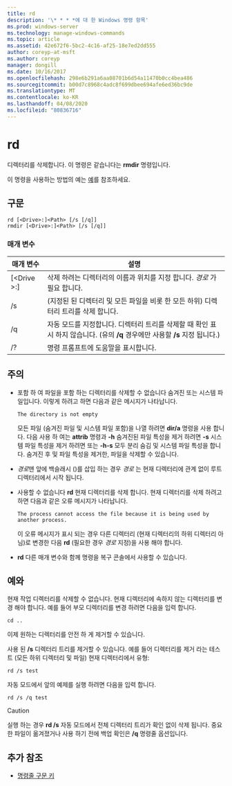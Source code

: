 ```yaml
---
title: rd
description: '\* * * *에 대 한 Windows 명령 항목'
ms.prod: windows-server
ms.technology: manage-windows-commands
ms.topic: article
ms.assetid: 42e672f6-5bc2-4c16-af25-18e7ed2dd555
author: coreyp-at-msft
ms.author: coreyp
manager: dongill
ms.date: 10/16/2017
ms.openlocfilehash: 298e6b291a6aa08701b6d54a11470b0cc4bea486
ms.sourcegitcommit: b00d7c8968c4adc8f699dbee694afe6ed36bc9de
ms.translationtype: MT
ms.contentlocale: ko-KR
ms.lasthandoff: 04/08/2020
ms.locfileid: "80836716"
---
```

# <a name="rd"></a>rd



디렉터리를 삭제합니다. 이 명령은 같습니다는 **rmdir** 명령입니다.

이 명령을 사용하는 방법의 예는 [예](#BKMK_examples)를 참조하세요.

## <a name="syntax"></a>구문

```
rd [<Drive>:]<Path> [/s [/q]]
rmdir [<Drive>:]<Path> [/s [/q]]
```

### <a name="parameters"></a>매개 변수

|     매개 변수     |                                                                 설명                                                                  |
|-------------------|----------------------------------------------------------------------------------------------------------------------------------------------|
| [\<Drive >:]<Path> |                      삭제 하려는 디렉터리의 이름과 위치를 지정 합니다. *경로* 가 필요 합니다.                       |
|        /s         |                     (지정된 된 디렉터리 및 모든 파일을 비롯 한 모든 하위) 디렉터리 트리를 삭제 합니다.                      |
|        /q         | 자동 모드를 지정합니다. 디렉터리 트리를 삭제할 때 확인 표시 하지 않습니다. (유의 **/q** 경우에만 사용할 **/s** 지정 됩니다.) |
|        /?         |                                                     명령 프롬프트에 도움말을 표시합니다.                                                     |

## <a name="remarks"></a>주의

-   포함 하 여 파일을 포함 하는 디렉터리를 삭제할 수 없습니다 숨겨진 또는 시스템 파일입니다. 이렇게 하려고 하면 다음과 같은 메시지가 나타납니다.

    `The directory is not empty`

    모든 파일 (숨겨진 파일 및 시스템 파일 포함)을 나열 하려면 **dir/a** 명령을 사용 합니다. 다음 사용 하 여는 **attrib** 명령과 **-h** 숨겨진된 파일 특성을 제거 하려면 **-s** 시스템 파일 특성을 제거 하려면 또는 **-h-s** 모두 분리 숨김 및 시스템 파일 특성을 합니다. 숨겨진 후 및 파일 특성을 제거한, 파일을 삭제할 수 있습니다.
-   *경로*맨 앞에 백슬래시 (\)를 삽입 하는 경우 *경로* 는 현재 디렉터리에 관계 없이 루트 디렉터리에서 시작 됩니다.
-   사용할 수 없습니다 **rd** 현재 디렉터리를 삭제 합니다. 현재 디렉터리를 삭제 하려고 하면 다음과 같은 오류 메시지가 나타납니다.

    `The process cannot access the file because it is being used by another process.`

    이 오류 메시지가 표시 되는 경우 다른 디렉터리 (현재 디렉터리의 하위 디렉터리 아님)로 변경한 다음 **rd** (필요한 경우 *경로* 지정)을 사용 해야 합니다.
-   **rd** 다른 매개 변수와 함께 명령을 복구 콘솔에서 사용할 수 있습니다.

## <a name="examples"></a><a name=BKMK_examples></a>예와

현재 작업 디렉터리를 삭제할 수 없습니다. 현재 디렉터리에 속하지 않는 디렉터리를 변경 해야 합니다. 예를 들어 부모 디렉터리를 변경 하려면 다음을 입력 합니다.
```
cd ..
```
이제 원하는 디렉터리를 안전 하 게 제거할 수 있습니다.

사용 된 **/s** 디렉터리 트리를 제거할 수 있습니다. 예를 들어 디렉터리를 제거 라는 테스트 (모든 하위 디렉터리 및 파일) 현재 디렉터리에서 유형:
```
rd /s test
```
자동 모드에서 앞의 예제를 실행 하려면 다음을 입력 합니다.
```
rd /s /q test
```

> [!CAUTION]
> 실행 하는 경우 **rd /s** 자동 모드에서 전체 디렉터리 트리가 확인 없이 삭제 됩니다. 중요 한 파일이 옮겨졌거나 사용 하기 전에 백업 확인은 **/q** 명령줄 옵션입니다.

## <a name="additional-references"></a>추가 참조

- [명령줄 구문 키](command-line-syntax-key.md)